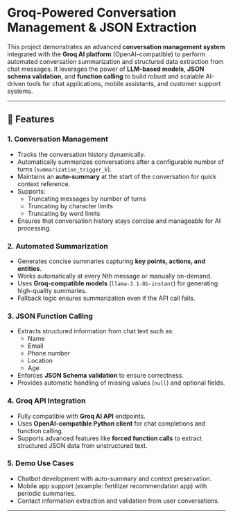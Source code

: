 # Groq-Powered Conversation Management & JSON Extraction

This project demonstrates an advanced **conversation management system** integrated with the **Groq AI platform** (OpenAI-compatible) to perform automated conversation summarization and structured data extraction from chat messages. It leverages the power of **LLM-based models**, **JSON schema validation**, and **function calling** to build robust and scalable AI-driven tools for chat applications, mobile assistants, and customer support systems.

---

## 🔹 Features

### 1. Conversation Management
- Tracks the conversation history dynamically.
- Automatically summarizes conversations after a configurable number of turns (`summarization_trigger_k`).
- Maintains an **auto-summary** at the start of the conversation for quick context reference.
- Supports:
  - Truncating messages by number of turns
  - Truncating by character limits
  - Truncating by word limits
- Ensures that conversation history stays concise and manageable for AI processing.

### 2. Automated Summarization
- Generates concise summaries capturing **key points, actions, and entities**.
- Works automatically at every Nth message or manually on-demand.
- Uses **Groq-compatible models** (`llama-3.1-8b-instant`) for generating high-quality summaries.
- Fallback logic ensures summarization even if the API call fails.

### 3. JSON Function Calling
- Extracts structured information from chat text such as:
  - Name
  - Email
  - Phone number
  - Location
  - Age
- Enforces **JSON Schema validation** to ensure correctness.
- Provides automatic handling of missing values (`null`) and optional fields.

### 4. Groq API Integration
- Fully compatible with **Groq AI API** endpoints.
- Uses **OpenAI-compatible Python client** for chat completions and function calling.
- Supports advanced features like **forced function calls** to extract structured JSON data from unstructured text.

### 5. Demo Use Cases
- Chatbot development with auto-summary and context preservation.
- Mobile app support (example: fertilizer recommendation app) with periodic summaries.
- Contact information extraction and validation from user conversations.

---
